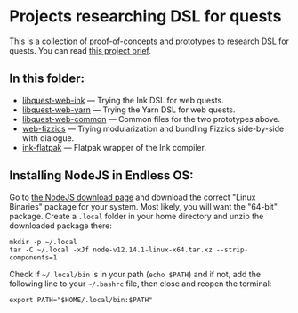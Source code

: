 # Projects researching DSL for quests

This is a collection of proof-of-concepts and prototypes to research
DSL for quests. You can read [this project
brief](https://docs.google.com/document/d/1_zLZbd6rDNVLRa2OJoBO4jyIsPspFDIrJ8mLBXVl8rI).

## In this folder:

- [libquest-web-ink](./libquest-web-ink) — Trying the Ink DSL for web quests.
- [libquest-web-yarn](./libquest-web-yarn) — Trying the Yarn DSL for web quests.
- [libquest-web-common](./libquest-web-common) — Common files for the two prototypes above.
- [web-fizzics](./web-fizzics) — Trying modularization and bundling Fizzics side-by-side with dialogue.
- [ink-flatpak](./ink-flatpak) — Flatpak wrapper of the Ink compiler.

## Installing NodeJS in Endless OS:

Go to [the NodeJS download page](https://nodejs.org/en/download/) and
download the correct "Linux Binaries" package for your system. Most
likely, you will want the "64-bit" package. Create a `.local` folder
in your home directory and unzip the downloaded package there:

    mkdir -p ~/.local
    tar -C ~/.local -xJf node-v12.14.1-linux-x64.tar.xz --strip-components=1

Check if `~/.local/bin` is in your path (`echo $PATH`) and if not, add
the following line to your `~/.bashrc` file, then close and reopen the
terminal:

    export PATH="$HOME/.local/bin:$PATH"
